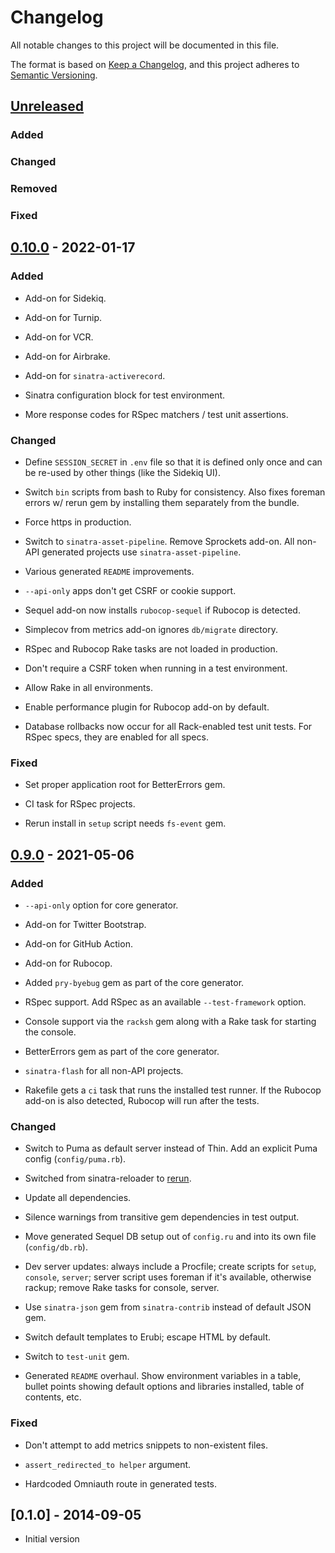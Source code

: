 # Changelog
All notable changes to this project will be documented in this file.

The format is based on [Keep a Changelog](https://keepachangelog.com/en/1.0.0/),
and this project adheres to [Semantic Versioning](https://semver.org/spec/v2.0.0.html).

## [Unreleased]
### Added
### Changed
### Removed
### Fixed

## [0.10.0] - 2022-01-17
### Added
* Add-on for Sidekiq.

* Add-on for Turnip.

* Add-on for VCR.

* Add-on for Airbrake.

* Add-on for `sinatra-activerecord`.

* Sinatra configuration block for test environment.

* More response codes for RSpec matchers / test unit assertions.

### Changed
* Define `SESSION_SECRET` in `.env` file so that it is defined only once and
  can be re-used by other things (like the Sidekiq UI).

* Switch `bin` scripts from bash to Ruby for consistency. Also fixes foreman
  errors w/ rerun gem by installing them separately from the bundle.

* Force https in production.

* Switch to `sinatra-asset-pipeline`. Remove Sprockets add-on. All non-API
  generated projects use `sinatra-asset-pipeline`.

* Various generated `README` improvements.

* `--api-only` apps don't get CSRF or cookie support.

* Sequel add-on now installs `rubocop-sequel` if Rubocop is detected.

* Simplecov from metrics add-on ignores `db/migrate` directory.

* RSpec and Rubocop Rake tasks are not loaded in production.

* Don't require a CSRF token when running in a test environment.

* Allow Rake in all environments.

* Enable performance plugin for Rubocop add-on by default.

* Database rollbacks now occur for all Rack-enabled test unit tests. For RSpec
  specs, they are enabled for all specs.

### Fixed
* Set proper application root for BetterErrors gem.

* CI task for RSpec projects.

* Rerun install in `setup` script needs `fs-event` gem.

## [0.9.0] - 2021-05-06
### Added
* `--api-only` option for core generator.

* Add-on for Twitter Bootstrap.

* Add-on for GitHub Action.

* Add-on for Rubocop.

* Added `pry-byebug` gem as part of the core generator.

* RSpec support. Add RSpec as an available `--test-framework` option.

* Console support via the `racksh` gem along with a Rake task for starting the
  console.

* BetterErrors gem as part of the core generator.

* `sinatra-flash` for all non-API projects.

* Rakefile gets a `ci` task that runs the installed test runner. If the Rubocop
  add-on is also detected, Rubocop will run after the tests.

### Changed
* Switch to Puma as default server instead of Thin. Add an explicit Puma
  config (`config/puma.rb`).

* Switched from sinatra-reloader to [rerun](https://github.com/alexch/rerun).

* Update all dependencies.

* Silence warnings from transitive gem dependencies in test output.

* Move generated Sequel DB setup out of `config.ru` and into its own
  file (`config/db.rb`).

* Dev server updates: always include a Procfile; create scripts for `setup`,
  `console`, `server`; server script uses foreman if it's available,
  otherwise rackup; remove Rake tasks for console, server.

* Use `sinatra-json` gem from `sinatra-contrib` instead of default JSON gem.

* Switch default templates to Erubi; escape HTML by default.

* Switch to `test-unit` gem.

* Generated `README` overhaul. Show environment variables in a table, bullet
  points showing default options and libraries installed, table of contents,
  etc.

### Fixed
* Don't attempt to add metrics snippets to non-existent files.

* `assert_redirected_to helper` argument.

* Hardcoded Omniauth route in generated tests.

## [0.1.0] - 2014-09-05
* Initial version

[Unreleased]: https://github.com/bnadlerjr/hoboken/compare/v0.10.0...HEAD
[0.10.0]: https://github.com/bnadlerjr/hoboken/compare/v0.9.0...v0.10.0
[0.9.0]: https://github.com/bnadlerjr/hoboken/compare/v0.0.1...v0.9.0
[0.0.1]: https://github.com/bnadlerjr/hoboken/releases/tag/v0.0.1

